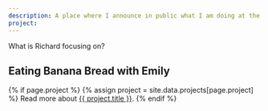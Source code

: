 ```yaml
---
description: A place where I announce in public what I am doing at the moment.
project: 
---
```


What is Richard focusing on?

## Eating Banana Bread with Emily

{% if page.project %}
  {% assign project = site.data.projects[page.project] %}
  Read more about <a href="https://burntfen.com/projects/{{ page.project }}">{{ project.title }}</a>.
{% endif %}

